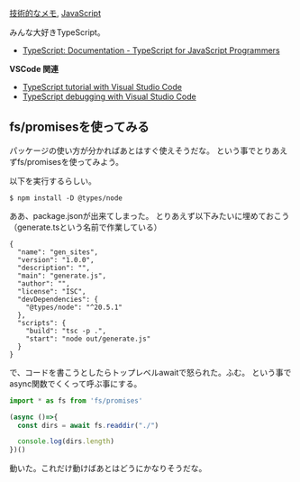 [技術的なメモ](%E6%8A%80%E8%A1%93%E7%9A%84%E3%81%AA%E3%83%A1%E3%83%A2), [JavaScript](JavaScript)

みんな大好きTypeScript。

- [TypeScript: Documentation - TypeScript for JavaScript Programmers](https://www.typescriptlang.org/docs/handbook/typescript-in-5-minutes.html)

**VSCode 関連**

- [TypeScript tutorial with Visual Studio Code](https://code.visualstudio.com/docs/typescript/typescript-tutorial)
- [TypeScript debugging with Visual Studio Code](https://code.visualstudio.com/docs/typescript/typescript-debugging)

## fs/promisesを使ってみる

パッケージの使い方が分かればあとはすぐ使えそうだな。
という事でとりあえずfs/promisesを使ってみよう。

以下を実行するらしい。

```
$ npm install -D @types/node
```

ああ、package.jsonが出来てしまった。
とりあえず以下みたいに埋めておこう（generate.tsという名前で作業している）

```
{
  "name": "gen_sites",
  "version": "1.0.0",
  "description": "",
  "main": "generate.js",
  "author": "",
  "license": "ISC",
  "devDependencies": {
    "@types/node": "^20.5.1"
  },
  "scripts": {
    "build": "tsc -p .",
    "start": "node out/generate.js"
  }
}
```

で、コードを書こうとしたらトップレベルawaitで怒られた。ふむ。
という事でasync関数でくくって呼ぶ事にする。

```typescript
import * as fs from 'fs/promises'

(async ()=>{
  const dirs = await fs.readdir("./")

  console.log(dirs.length)
})()
```

動いた。これだけ動けばあとはどうにかなりそうだな。